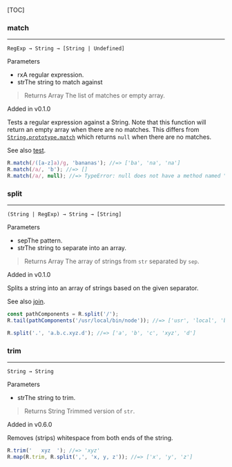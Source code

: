 [TOC]

### match

-------------------------------------------------------------------------------------------------------------

`RegExp → String → [String | Undefined]`

Parameters

*   rxA regular expression.
*   strThe string to match against

> Returns Array The list of matches or empty array.

Added in v0.1.0

Tests a regular expression against a String. Note that this function will return an empty array when there are no matches. This differs from [`String.prototype.match`](https://developer.mozilla.org/en-US/docs/Web/JavaScript/Reference/Global_Objects/String/match) which returns `null` when there are no matches.

See also [test](#test).

```js
R.match(/([a-z]a)/g, 'bananas'); //=> ['ba', 'na', 'na']
R.match(/a/, 'b'); //=> []
R.match(/a/, null); //=> TypeError: null does not have a method named "match"
```

### split

---

`(String | RegExp) → String → [String]`

Parameters

*   sepThe pattern.
*   strThe string to separate into an array.

> Returns Array The array of strings from `str` separated by `sep`.

Added in v0.1.0

Splits a string into an array of strings based on the given separator.

See also [join](#join).

```js
const pathComponents = R.split('/');
R.tail(pathComponents('/usr/local/bin/node')); //=> ['usr', 'local', 'bin', 'node']

R.split('.', 'a.b.c.xyz.d'); //=> ['a', 'b', 'c', 'xyz', 'd']
```

### trim

---

`String → String`

Parameters

*   strThe string to trim.

> Returns String Trimmed version of `str`.

Added in v0.6.0

Removes (strips) whitespace from both ends of the string.

```js
R.trim('   xyz  '); //=> 'xyz'
R.map(R.trim, R.split(',', 'x, y, z')); //=> ['x', 'y', 'z']
```
